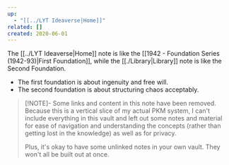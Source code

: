 ```yaml
---
up:
  - "[[../LYT Ideaverse|Home]]"
related: []
created: 2020-06-01
---
```

The [[../LYT Ideaverse|Home]] note is like the [[1942 - Foundation Series (1942-93)|First Foundation]], while the [[./Library|Library]] note is like the Second Foundation. 

- The first foundation is about ingenuity and free will. 
- The second foundation is about structuring chaos acceptably. 

> [!NOTE]- Some links and content in this note have been removed.
> Because this is a vertical slice of my actual PKM system, I can't include everything in this vault and left out some notes and material for ease of navigation and understanding the concepts (rather than getting lost in the knowledge) as well as for privacy. 
>  
> Plus, it's okay to have some unlinked notes in your own vault. They won't all be built out at once.
